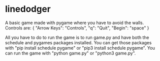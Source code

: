 # linedodger

A basic game made with pygame where you have to avoid the walls. Controls are: { "Arrow Keys": "Controls", "q": "Quit", "Begin": "space" }

All you have to do to run the game is to run game.py and have both the schedule and pygames packages installed. 
You can get those packages with "pip install schedule pygame" or "pip3 install schedule pygame". 
You can run the game with "python game.py" or "python3 game.py".
